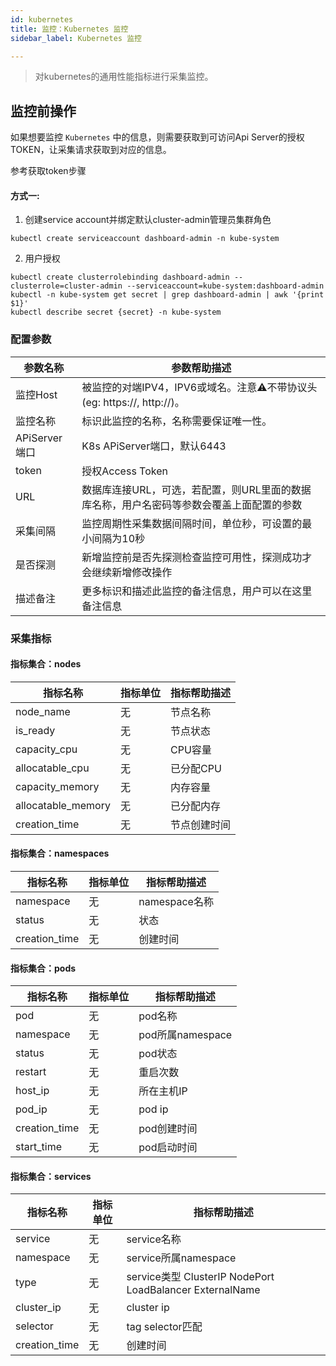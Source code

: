 ```yaml
---
id: kubernetes
title: 监控：Kubernetes 监控      
sidebar_label: Kubernetes 监控

---
```


> 对kubernetes的通用性能指标进行采集监控。


## 监控前操作

如果想要监控 `Kubernetes` 中的信息，则需要获取到可访问Api Server的授权TOKEN，让采集请求获取到对应的信息。

参考获取token步骤  

#### 方式一: 

1. 创建service account并绑定默认cluster-admin管理员集群角色

```kubectl create serviceaccount dashboard-admin -n kube-system```

2. 用户授权

```shell
kubectl create clusterrolebinding dashboard-admin --clusterrole=cluster-admin --serviceaccount=kube-system:dashboard-admin
kubectl -n kube-system get secret | grep dashboard-admin | awk '{print $1}'
kubectl describe secret {secret} -n kube-system
```



### 配置参数

| 参数名称        | 参数帮助描述                                               |
|-------------|------------------------------------------------------|
| 监控Host      | 被监控的对端IPV4，IPV6或域名。注意⚠️不带协议头(eg: https://, http://)。 |
| 监控名称        | 标识此监控的名称，名称需要保证唯一性。                                  |
| APiServer端口 | K8s APiServer端口，默认6443                                   |
| token       | 授权Access Token                                       |
| URL         | 数据库连接URL，可选，若配置，则URL里面的数据库名称，用户名密码等参数会覆盖上面配置的参数      |
| 采集间隔        | 监控周期性采集数据间隔时间，单位秒，可设置的最小间隔为10秒                       |
| 是否探测        | 新增监控前是否先探测检查监控可用性，探测成功才会继续新增修改操作                     |
| 描述备注        | 更多标识和描述此监控的备注信息，用户可以在这里备注信息                          |

### 采集指标

#### 指标集合：nodes

| 指标名称           | 指标单位 | 指标帮助描述 |
| ------------------ | -------- |--------|
| node_name               | 无       | 节点名称   |
| is_ready            | 无       | 节点状态   |
| capacity_cpu                 | 无       | CPU容量  |
| allocatable_cpu           | 无       | 已分配CPU |
| capacity_memory         | 无       | 内存容量   |
| allocatable_memory | 无       | 已分配内存  |
| creation_time  | 无       | 节点创建时间 |

#### 指标集合：namespaces

| 指标名称 | 指标单位 | 指标帮助描述      |
| -------- | -------- |-------------|
| namespace       | 无       | namespace名称 |
| status     | 无       | 状态          |
| creation_time    | 无       | 创建时间        |

#### 指标集合：pods

| 指标名称         | 指标单位 | 指标帮助描述         |
| ---------------- | -------- |----------------|
| pod             | 无       | pod名称          |
| namespace | 无       | pod所属namespace |
| status      | 无       | pod状态          |
| restart     | 无       | 重启次数           |
| host_ip        | 无       | 所在主机IP         |
| pod_ip      | 无       | pod ip         |
| creation_time        | 无       | pod创建时间        |
| start_time        | 无       | pod启动时间        |

#### 指标集合：services

| 指标名称         | 指标单位 | 指标帮助描述                                                 |
| ---------------- |------|--------------------------------------------------------|
| service             | 无    | service名称                                              |
| namespace | 无    | service所属namespace                                     |
| type      | 无    | service类型 ClusterIP NodePort LoadBalancer ExternalName |
| cluster_ip     | 无    | cluster ip                                             |
| selector        | 无    | tag selector匹配                                         |
| creation_time      | 无    | 创建时间                                                   |
